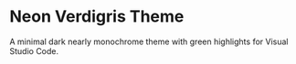 # Neon Verdigris Theme

A minimal dark nearly monochrome theme with green highlights for Visual Studio
Code.
